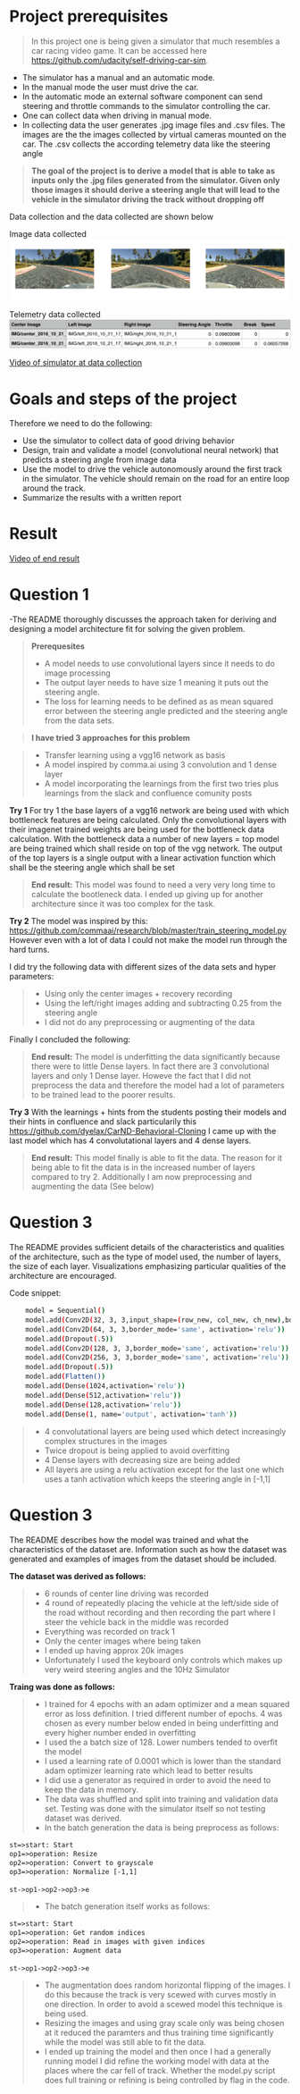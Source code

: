 # Project prerequisites

> In this project one is being given a simulator that much resembles a car racing video game. It can be accessed here https://github.com/udacity/self-driving-car-sim. 

* The simulator has a manual and an automatic mode. 
* In the manual mode the user must drive the car. 
* In the automatic mode an external software component can send steering and throttle commands to the simulator controlling the car.
* One can collect data when driving in manual mode.
* In collecting data the user generates .jpg image files and .csv files. The images are the the images collected by virtual cameras mounted on the car. The .csv collects the according telemetry data like the steering angle

> **The goal of the project is to derive a model that is able to take as inputs only the .jpg files generated from the simulator. Given only those images it should derive a steering angle that will lead to the vehicle in the simulator driving the track without dropping off**

Data collection and the data collected are shown below

Image data collected
![png](input_data.png)

Telemetry data collected
![png](driving-log-output.png)

[Video of simulator at data collection](https://raw.githubusercontent.com/Andreas-Jankl/CarND-Behavior-cloning/master/DataCollection.mp4)

# Goals and steps of the project

Therefore we need to do the following:

* Use the simulator to collect data of good driving behavior 
* Design, train and validate a model (convolutional neural network) that predicts a steering angle from image data
* Use the model to drive the vehicle autonomously around the first track in the simulator. The vehicle should remain on the road for an entire loop around the track.
* Summarize the results with a written report

# Result

[Video of end result](https://raw.githubusercontent.com/Andreas-Jankl/CarND-Behavior-cloning/master/Video_of_result.mp4)

# Question 1

-The README thoroughly discusses the approach taken for deriving and designing a model architecture fit for solving the given problem.

> **Prerequesites**
>
>-  A model needs to use convolutional layers since it needs to do image processing
> - The output layer needs to have size 1 meaning it puts out the steering angle.
> - The loss for learning needs to be defined as as mean squared error between the steering angle predicted and the steering angle from the data sets.


> **I have tried 3 approaches for this problem**

> - Transfer learning using a vgg16 network as basis
> - A model inspired by comma.ai using 3 convolution and 1 dense layer
> - A model incorporating the learnings from the first two tries plus learnings from the slack and confluence comunity posts

**Try 1**
For try 1 the base layers of a vgg16 network are being used with which bottleneck features are being calculated. Only the convolutional layers with their imagenet trained weights are being used for the bottleneck data calculation. With the bottleneck data a number of new layers = top model are being trained which shall reside on top of the vgg network. The output of the top layers is a single output with a linear activation function which shall be the steering angle which shall be set

> **End result:** This model was found to need a very very long time to calculate the bootleneck data. I ended up giving up for another architecture since it was too complex for the task.

**Try 2**
The model was inspired by this: https://github.com/commaai/research/blob/master/train_steering_model.py However even with a lot of data I could not make the model run through the hard turns. 

I did try the following data with different sizes of the data sets and hyper parameters:
>- Using only the center images + recovery recording
>- Using the left/right images adding and subtracting 0.25 from the steering angle
>- I did not do any preprocessing or augmenting of the data

Finally I concluded the following:

> **End result:** The model is underfitting the data significantly because there were to little Dense layers. In fact there are 3 convolutional layers and only 1 Dense layer. Howeve the fact that I did not preprocess the data and therefore the model had a lot of parameters to be trained lead to the poorer results.

**Try 3**
With the learnings + hints from the students posting their models and their hints in confluence and slack particularily this https://github.com/dyelax/CarND-Behavioral-Cloning I came up with the last model which has 4 convolutational layers and 4 dense layers.

> **End result:** This model finally is able to fit the data. The reason for it being able to fit the data is in the increased number of layers compared to try 2. Additionally I am now preprocessing and augmenting the data (See below)


# Question 3

The README provides sufficient details of the characteristics and qualities of the architecture, such as the type of model used, the number of layers, the size of each layer. Visualizations emphasizing particular qualities of the architecture are encouraged.

Code snippet:
```sh
	model = Sequential()
	model.add(Conv2D(32, 3, 3,input_shape=(row_new, col_new, ch_new),border_mode='same', activation='relu'))
	model.add(Conv2D(64, 3, 3,border_mode='same', activation='relu'))
	model.add(Dropout(.5))
	model.add(Conv2D(128, 3, 3,border_mode='same', activation='relu'))
	model.add(Conv2D(256, 3, 3,border_mode='same', activation='relu'))
	model.add(Dropout(.5))
	model.add(Flatten())
	model.add(Dense(1024,activation='relu'))
	model.add(Dense(512,activation='relu'))
	model.add(Dense(128,activation='relu'))
	model.add(Dense(1, name='output', activation='tanh'))
```
	
>- 4 convolutational layers are being used which detect increasingly complex structures in the images
>- Twice dropout is being applied to avoid overfitting
>- 4 Dense layers with decreasing size are being added
>- All layers are using a relu activation except for the last one which uses a tanh activation which keeps the steering angle in [-1,1]

# Question 3

The README describes how the model was trained and what the characteristics of the dataset are. Information such as how the dataset was generated and examples of images from the dataset should be included.

**The dataset was derived as follows:**
>- 6 rounds of center line driving was recorded
>- 4 round of repeatedly placing the vehicle at the left/side side of the road without recording and then recording the part where I steer the vehicle back in the middle was recorded
>- Everything was recorded on track 1
>- Only the center images where being taken
>- I ended up having approx 20k images
>- Unfortunately I used the keyboard only controls which makes up very weird steering angles and the 10Hz Simulator

**Traing was done as follows:**
>- I trained for 4 epochs with an adam optimizer and a mean squared error as loss definition. I tried different number of epochs. 4 was chosen as every number below ended in being underfitting and every higher number ended in overfitting
>- I used the a batch size of 128. Lower numbers tended to overfit the model
>- I used a learning rate of 0.0001 which is lower than the standard adam optimizer learning rate which lead to better results
>- I did use a generator as required in order to avoid the need to keep the data in memory.
>- The data was shuffled and split into training and validation data set. Testing was done with the simulator itself so not testing dataset was derived.
>- In the batch generation the data is being preprocess as follows:
```flow
st=>start: Start
op1=>operation: Resize
op2=>operation: Convert to grayscale
op3=>operation: Normalize [-1,1]

st->op1->op2->op3->e
```
>- The batch generation itself works as follows:
```flow
st=>start: Start
op1=>operation: Get random indices
op2=>operation: Read in images with given indices
op3=>operation: Augment data

st->op1->op2->op3->e
```
>- The augmentation does random horizontal flipping of the images. I do this because the track is very scewed with curves mostly in one direction. In order to avoid a scewed model this technique is being used.
>- Resizing the images and using gray scale only was being chosen at it reduced the paramters and thus training time significantly while the model was still able to fit the data.
>- I ended up training the model and then once I had a generally running model I did refine the working model with data at the places where the car fell of track. Whether the model.py script does full training or refining is being controlled by flag in the code.